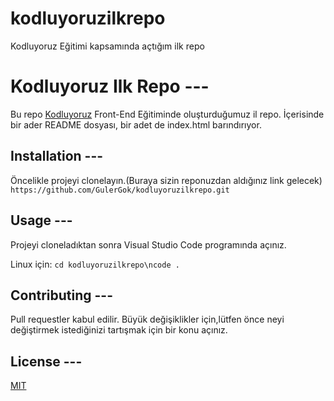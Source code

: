 # kodluyoruzilkrepo
Kodluyoruz Eğitimi kapsamında açtığım ilk repo

# Kodluyoruz Ilk Repo ---
Bu repo [Kodluyoruz](https://www.kodluyoruz.org/) Front-End Eğitiminde oluşturduğumuz il repo. İçerisinde bir ader README dosyası, bir adet de index.html barındırıyor.

## Installation ---
Öncelikle projeyi clonelayın.(Buraya sizin reponuzdan aldığınız link gelecek)
`https://github.com/GulerGok/kodluyoruzilkrepo.git`

## Usage ---
Projeyi cloneladıktan sonra Visual Studio Code programında açınız.

Linux için:
`cd kodluyoruzilkrepo\ncode .`

## Contributing ---
Pull requestler kabul edilir. Büyük değişiklikler için,lütfen önce neyi değiştirmek 
istediğinizi tartışmak için bir konu açınız. 

## License ---
[MIT](https://choosealicense.com/licenses/mit/)